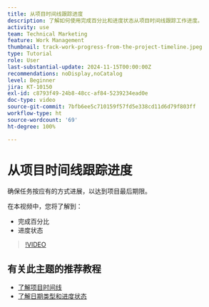 ```yaml
---
title: 从项目时间线跟踪进度
description: 了解如何使用完成百分比和进度状态从项目时间线跟踪工作进度。
activity: use
team: Technical Marketing
feature: Work Management
thumbnail: track-work-progress-from-the-project-timeline.jpeg
type: Tutorial
role: User
last-substantial-update: 2024-11-15T00:00:00Z
recommendations: noDisplay,noCatalog
level: Beginner
jira: KT-10150
exl-id: c8793f49-24b8-48cc-af84-5239234ead0e
doc-type: video
source-git-commit: 7bfb6ee5c710159f57fd5e338cd11d6d79f803ff
workflow-type: ht
source-wordcount: '69'
ht-degree: 100%

---
```


# 从项目时间线跟踪进度

确保任务按应有的方式进展，以达到项目最后期限。

在本视频中，您将了解到：

* 完成百分比
* 进度状态

>[!VIDEO](https://video.tv.adobe.com/v/3438208/?quality=12&learn=on)


## 有关此主题的推荐教程

* [了解项目时间线](/help/manage-work/project-timelines/understand-project-timelines.md)
* [了解日期类型和进度状态](/help/manage-work/project-timelines/understand-task-dates-and-progress-status.md)

